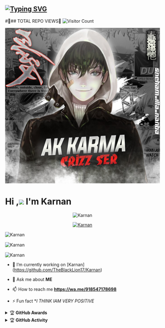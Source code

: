## [![Typing SVG](https://readme-typing-svg.herokuapp.com?font=Lemon+milk&color=F7000&lines=Welcome+to+Karnan+WA+Bot+repo;Created+by+AkKarma;This+is+a+userbot+privet+and+public+bot;With+more+features)](https://git.io/typing-svg)
#🤣## TOTAL REPO VIEWS📍
![Visitor Count](https://profile-counter.glitch.me/TheBlackLion17/count.svg)

<img src="AK KARMA.jpg">

# Hi ,<a href="Hey"><img src="https://raw.githubusercontent.com/TOXIC-DEVIL/TOXIC-DEVIL/TOXIC-DEVIL-OFFICIAL/media/Hi.gif" width="48px"></a> I'm Karnan&nbsp;




<p align="center"> <img src="https://komarev.com/ghpvc/?username=TheBlackLion17&label=Profile%20views&color=0e75b6&style=flat" alt="Karnan" /> </p>


<p align="center"> <a href="https://github.com/ryo-ma/github-profile-trophy"><img src="https://github-profile-trophy.vercel.app/?username=TheBlackLion17" alt="Karnan" /></a> </p>

<p align="center">
<p><img align="center" src="https://github-readme-stats.vercel.app/api/top-langs?username=TheBlackLion17&show_icons=true&theme=dark&locale=en&layout=compact" alt="Karnan" /></p>

<p align="center">
<p><img align="center" src="https://github-readme-stats.vercel.app/api?username=TheBlackLion17&show_icons=true&theme=dark&locale=en" alt="Karnan" /></p>

<p><img align="center" src="https://github-readme-streak-stats.herokuapp.com/?user=TheBlackLion17&theme=dark" alt="Karnan" /></p>
</p>

- 🔭 I’m currently working on [Karnan] (https://github.com/TheBlackLion17/Karnan)

- 💬 Ask me about **ME**

- 📫 How to reach me **https://wa.me/918547178698**

- ⚡ Fun fact **I THINK IAM VERY POSITIVE*




<details>
    <summary>&#127942 <b>GitHub Awards</b></summary><br/>

![Github Trophy](https://github-profile-trophy.vercel.app/?username=TheBlackLion17)

</details>

<details>
    <summary>&#127942 <b>GitHub Activity</b></summary><br/>




l
